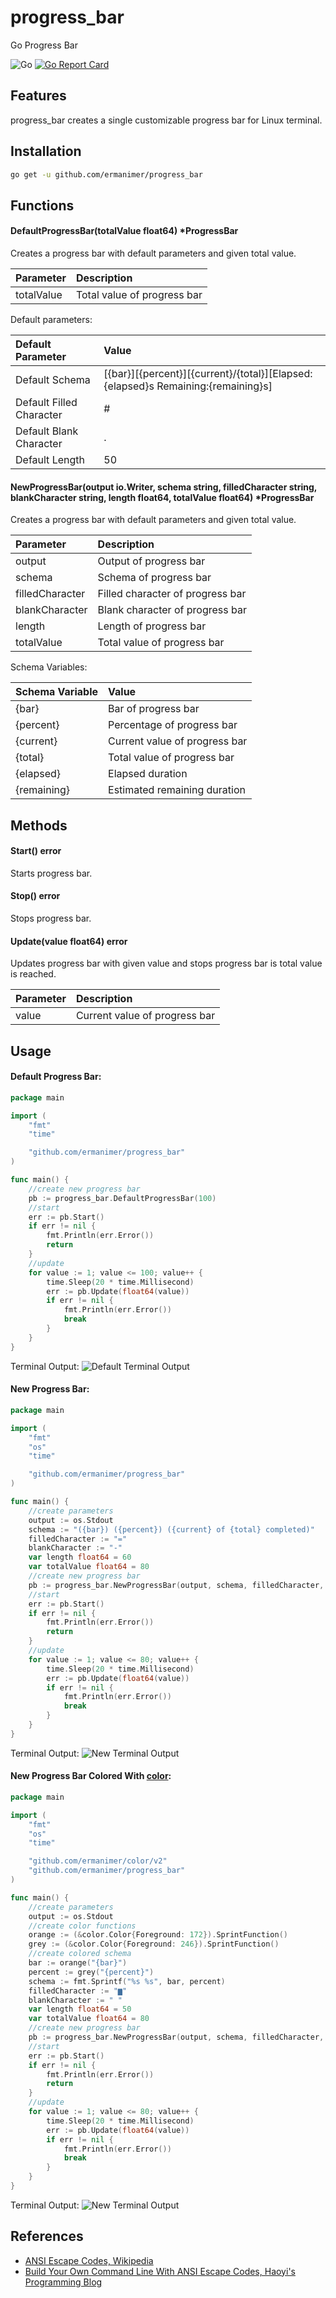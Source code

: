 # progress_bar
Go Progress Bar

![Go](https://github.com/ermanimer/progress_bar/workflows/Go/badge.svg)
[![Go Report Card](https://goreportcard.com/badge/github.com/ermanimer/progress_bar)](https://goreportcard.com/report/github.com/ermanimer/progress_bar)

## Features
progress_bar creates a single customizable progress bar for Linux terminal.

## Installation
```bash
go get -u github.com/ermanimer/progress_bar
```

## Functions
#### DefaultProgressBar(totalValue float64) *ProgressBar
Creates a progress bar with default parameters and given total value.

|Parameter |Description                 |
|:---------|:---------------------------|
|totalValue|Total value of progress bar|

Default parameters:

|Default Parameter       |Value                                                                            |
|:-----------------------|:--------------------------------------------------------------------------------|
|Default Schema          |[{bar}][{percent}][{current}/{total}][Elapsed: {elapsed}s Remaining:{remaining}s]|
|Default Filled Character|#                                                                                |
|Default Blank Character |.                                                                                |
|Default Length          |50                                                                               |

#### NewProgressBar(output io.Writer, schema string, filledCharacter string, blankCharacter string, length float64, totalValue float64) *ProgressBar
Creates a progress bar with default parameters and given total value.

|Parameter      |Description                     |
|:--------------|:-------------------------------|
|output         |Output of progress bar          |
|schema         |Schema of progress bar          |
|filledCharacter|Filled character of progress bar|
|blankCharacter |Blank character of progress bar |
|length         |Length of progress bar          |
|totalValue     |Total value of progress bar     |

Schema Variables:

|Schema Variable|Value                                                                            |
|:--------------|:----------------------------|
|{bar}          |Bar of progress bar          |
|{percent}      |Percentage of progress bar   |
|{current}      |Current value of progress bar|
|{total}        |Total value of progress bar  |
|{elapsed}      |Elapsed duration             |
|{remaining}    |Estimated remaining duration |

## Methods
#### Start() error
Starts progress bar.

#### Stop() error
Stops progress bar.

#### Update(value float64) error
Updates progress bar with given value and stops progress bar is total value is reached.

|Parameter|Description                  |
|:--------|:----------------------------|
|value    |Current value of progress bar|

## Usage
#### Default Progress Bar:

```go
package main

import (
	"fmt"
	"time"

	"github.com/ermanimer/progress_bar"
)

func main() {
	//create new progress bar
	pb := progress_bar.DefaultProgressBar(100)
	//start
	err := pb.Start()
	if err != nil {
		fmt.Println(err.Error())
		return
	}
	//update
	for value := 1; value <= 100; value++ {
		time.Sleep(20 * time.Millisecond)
		err := pb.Update(float64(value))
		if err != nil {
			fmt.Println(err.Error())
			break
		}
	}
}
```

Terminal Output:
![Default Terminal Output](/images/default.gif)

#### New Progress Bar:

```go
package main

import (
	"fmt"
	"os"
	"time"

	"github.com/ermanimer/progress_bar"
)

func main() {
	//create parameters
	output := os.Stdout
	schema := "({bar}) ({percent}) ({current} of {total} completed)"
	filledCharacter := "="
	blankCharacter := "-"
	var length float64 = 60
	var totalValue float64 = 80
	//create new progress bar
	pb := progress_bar.NewProgressBar(output, schema, filledCharacter, blankCharacter, length, totalValue)
	//start
	err := pb.Start()
	if err != nil {
		fmt.Println(err.Error())
		return
	}
	//update
	for value := 1; value <= 80; value++ {
		time.Sleep(20 * time.Millisecond)
		err := pb.Update(float64(value))
		if err != nil {
			fmt.Println(err.Error())
			break
		}
	}
}
```

Terminal Output:
![New Terminal Output](/images/new.gif)

#### New Progress Bar Colored With [color](https://github.com/ermanimer/color):

```go
package main

import (
	"fmt"
	"os"
	"time"

	"github.com/ermanimer/color/v2"
	"github.com/ermanimer/progress_bar"
)

func main() {
	//create parameters
	output := os.Stdout
	//create color functions
	orange := (&color.Color{Foreground: 172}).SprintFunction()
	grey := (&color.Color{Foreground: 246}).SprintFunction()
	//create colored schema
	bar := orange("{bar}")
	percent := grey("{percent}")
	schema := fmt.Sprintf("%s %s", bar, percent)
	filledCharacter := "▆"
	blankCharacter := " "
	var length float64 = 50
	var totalValue float64 = 80
	//create new progress bar
	pb := progress_bar.NewProgressBar(output, schema, filledCharacter, blankCharacter, length, totalValue)
	//start
	err := pb.Start()
	if err != nil {
		fmt.Println(err.Error())
		return
	}
	//update
	for value := 1; value <= 80; value++ {
		time.Sleep(20 * time.Millisecond)
		err := pb.Update(float64(value))
		if err != nil {
			fmt.Println(err.Error())
			break
		}
	}
}
```

Terminal Output:
![New Terminal Output](/images/colored.gif)

## References
- [ANSI Escape Codes, Wikipedia](https://en.wikipedia.org/wiki/ANSI_escape_code)
- [Build Your Own Command Line With ANSI Escape Codes, Haoyi's Programming Blog](https://www.lihaoyi.com/post/BuildyourownCommandLinewithANSIescapecodes.html)
